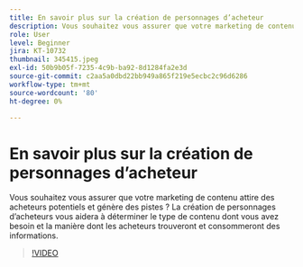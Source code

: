 ```yaml
---
title: En savoir plus sur la création de personnages d’acheteur
description: Vous souhaitez vous assurer que votre marketing de contenu attire des acheteurs potentiels et génère des pistes ? La création de personnages d’acheteurs vous aidera à déterminer le type de contenu dont vous avez besoin et la manière dont les acheteurs trouveront et consommeront des informations.
role: User
level: Beginner
jira: KT-10732
thumbnail: 345415.jpeg
exl-id: 50b9b05f-7235-4c9b-ba92-8d1284fa2e3d
source-git-commit: c2aa5a0dbd22bb949a865f219e5ecbc2c96d6286
workflow-type: tm+mt
source-wordcount: '80'
ht-degree: 0%

---
```


# En savoir plus sur la création de personnages d’acheteur

Vous souhaitez vous assurer que votre marketing de contenu attire des acheteurs potentiels et génère des pistes ? La création de personnages d’acheteurs vous aidera à déterminer le type de contenu dont vous avez besoin et la manière dont les acheteurs trouveront et consommeront des informations.

>[!VIDEO](https://video.tv.adobe.com/v/345415/?quality=12&learn=on)

